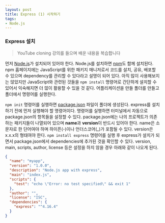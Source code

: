 ```yaml
---
layout: post
title: Express (1) 시작하기
tags:
- Node.js
---
```


### Express 설치

> YouTube cloning  강의를 들으며 배운 내용을 복습합니다

먼저 [Node.js](https://nodejs.org/ko/)가 설치되어 있어야 한다. Node.js를 설치하면 [npm](https://www.npmjs.com/)도 함께 설치된다. npm 홈페이지에는 JavaScript를 위한 패키지 매니저로서 코드를 설치, 공유, 배포할 수 있으며 dependency를 관리할 수 있다라고 설명이 되어 있다. 아직 많이 사용해보지는 않았지만 JavaScript와 관련된 것들을 `npm install` 명령어로 간단하게 설치할 수 있어서 익숙해지면 더 많이 활용할 수 있을 것 같다. 어플리케이션을 만들 폴더를 만들고 폴더에서 명령어를 실행한다.

`npm init`   명령어를 실행하면 [package.json](https://docs.npmjs.com/files/package.json) 파일이 폴더에 생성된다.
express를 설치하기 전에 먼저 실행해야 할 명령어이다. 명령어를 실행하면 터미널에서 자동으로 package.json의 항목들을 설정할 수 있다. package.json에는 나의 프로젝트가 의존하는 패키지들이 나열되어 있으며 **name**과 **version**이 반드시 있어야 한다. name은 소문자로 한 단어여야 하며 하이픈(-)이나 언더스코어(_)가 포함될 수 있다. version은 x.x.x의 형태여야 한다. `npm install express` 명령어를 실행 후 express가 설치가 되면서 package.json에서 dependencies에 추가된 것을 확인할 수 있다. version, main, scripts, author, license 등은 설정을 하지 않을 경우 아래와 같이 나오게 된다.

```json
{
  "name": "myapp",
  "version": "1.0.0",
  "description": "Node.js app with express",
  "main": "index.js",
  "scripts": {
    "test": "echo \"Error: no test specified\" && exit 1"
  },
  "author": "",
  "license": "ISC",
  "dependencies": {
    "express": "^4.16.4"
  }
}

```

